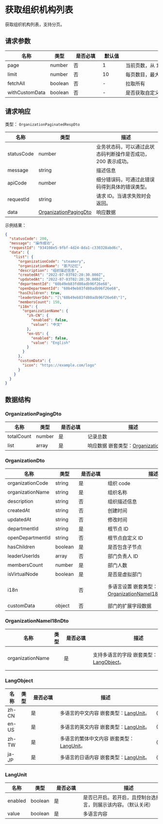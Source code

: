 # 获取组织机构列表

<!--
  警告⚠️：
  不要直接修改该文档，
  https://github.com/Authing/authing-docs-factory
  使用该项目进行生成
-->

<LastUpdated />

获取组织机构列表，支持分页。

## 请求参数

| 名称 | 类型 | <div style="width:80px">是否必填</div> | <div style="width:60px">默认值</div> | <div style="width:300px">描述</div> | <div style="width:200px">示例值</div> |
| ---- | ---- | ---- | ---- | ---- | ---- |
 | page | number  | 否 | 1 | 当前页数，从 1 开始  | `1` |
 | limit | number  | 否 | 10 | 每页数目，最大不能超过 50，默认为 10  | `10` |
 | fetchAll | boolean  | 否 | - | 拉取所有  |  |
 | withCustomData | boolean  | 否 | - | 是否获取自定义数据  | `true` |


<!-- 暂时不显示示例代码 -->
<!-- ## 示例代码
```csharp

using Authing.CSharp.SDK.Models;
using Authing.CSharp.SDK.Services;
using Authing.CSharp.SDK.Utils;
using Authing.CSharp.SDK.UtilsImpl;
using System.Collections.Generic;
using System.Threading;
using System.Threading.Tasks;

namespace Example
{
    class Program
    {
      private static ManagementClientOptions options;
      private static string ACCESS_Key_ID = "AUTHING_USERPOOL_ID";
      private static string ACCESS_KEY_SECRET = "AUTHING_USERPOOL_SECRET";

      static void Main(string[] args)
      {
          MainAsync().GetAwaiter().GetResult();
      }

      private static async Task MainAsync()
      {
          options = new ManagementClientOptions()
          {
              AccessKeyId = ACCESS_Key_ID,
              AccessKeySecret = ACCESS_KEY_SECRET,
          };

          ManagementClient managementClient = new ManagementClient(options);
        
          OrganizationPaginatedRespDto  result = await managementClient.ListOrganizations
          (             
                page: 1, 
                limit: 10, 
                fetchAll: false, 
                withCustomData: true
          );
        }
    }
}

```
 -->


## 请求响应

类型： `OrganizationPaginatedRespDto`

| 名称 | 类型 | 描述 |
| ---- | ---- | ---- |
| statusCode | number | 业务状态码，可以通过此状态码判断操作是否成功，200 表示成功。 |
| message | string | 描述信息 |
| apiCode | number | 细分错误码，可通过此错误码得到具体的错误类型。 |
| requestId | string | 请求 ID。当请求失败时会返回。 |
| data | <a href="#OrganizationPagingDto">OrganizationPagingDto</a> | 响应数据 |



示例结果：

```json
{
  "statusCode": 200,
  "message": "操作成功",
  "requestId": "934108e5-9fbf-4d24-8da1-c330328abd6c",
  "data": {
    "list": {
      "organizationCode": "steamory",
      "organizationName": "蒸汽记忆",
      "description": "组织描述信息",
      "createdAt": "2022-07-03T02:20:30.000Z",
      "updatedAt": "2022-07-03T02:20:30.000Z",
      "departmentId": "60b49eb83fd80adb96f26e68",
      "openDepartmentId": "60b49eb83fd80adb96f26e68",
      "hasChildren": true,
      "leaderUserIds": "[\"60b49eb83fd80adb96f26e68\"]",
      "membersCount": 150,
      "i18n": {
        "organizationName": {
          "zh-CN": {
            "enabled": false,
            "value": "中文"
          },
          "en-US": {
            "enabled": false,
            "value": "English"
          }
        }
      },
      "customData": {
        "icon": "https://example.com/logo"
      }
    }
  }
}
```

## 数据结构


### <a id="OrganizationPagingDto"></a> OrganizationPagingDto

| 名称 | 类型 | <div style="width:80px">是否必填</div> | <div style="width:300px">描述</div> | <div style="width:200px">示例值</div> |
| ---- |  ---- | ---- | ---- | ---- |
| totalCount | number | 是 | 记录总数   |  |
| list | array | 是 | 响应数据 嵌套类型：<a href="#OrganizationDto">OrganizationDto</a>。  |  |


### <a id="OrganizationDto"></a> OrganizationDto

| 名称 | 类型 | <div style="width:80px">是否必填</div> | <div style="width:300px">描述</div> | <div style="width:200px">示例值</div> |
| ---- |  ---- | ---- | ---- | ---- |
| organizationCode | string | 是 | 组织 code   |  `steamory` |
| organizationName | string | 是 | 组织名称   |  `蒸汽记忆` |
| description | string | 否 | 组织描述信息   |  `组织描述信息` |
| createdAt | string | 否 | 创建时间   |  `2022-07-03T02:20:30.000Z` |
| updatedAt | string | 否 | 修改时间   |  `2022-07-03T02:20:30.000Z` |
| departmentId | string | 是 | 根节点 ID   |  `60b49eb83fd80adb96f26e68` |
| openDepartmentId | string | 否 | 根节点自定义 ID   |  `60b49eb83fd80adb96f26e68` |
| hasChildren | boolean | 是 | 是否包含子节点   |  `true` |
| leaderUserIds | array | 否 | 部门负责人 ID   |  `["60b49eb83fd80adb96f26e68"]` |
| membersCount | number | 是 | 部门人数   |  `150` |
| isVirtualNode | boolean | 是 | 是否是虚拟部门   |  |
| i18n |  | 否 | 多语言设置 嵌套类型：<a href="#OrganizationNameI18nDto">OrganizationNameI18nDto</a>。  |  `{"organizationName":{"zh-CN":{"enabled":false,"value":"中文"},"en-US":{"enabled":false,"value":"English"}}}` |
| customData | object | 否 | 部门的扩展字段数据   |  `{"icon":"https://example.com/logo"}` |


### <a id="OrganizationNameI18nDto"></a> OrganizationNameI18nDto

| 名称 | 类型 | <div style="width:80px">是否必填</div> | <div style="width:300px">描述</div> | <div style="width:200px">示例值</div> |
| ---- |  ---- | ---- | ---- | ---- |
| organizationName |  | 是 | 支持多语言的字段 嵌套类型：<a href="#LangObject">LangObject</a>。  |  `{"zh-CN":{"enabled":false,"value":"中文"},"en-US":{"enabled":false,"value":"English"}}` |


### <a id="LangObject"></a> LangObject

| 名称 | 类型 | <div style="width:80px">是否必填</div> | <div style="width:300px">描述</div> | <div style="width:200px">示例值</div> |
| ---- |  ---- | ---- | ---- | ---- |
| zh-CN |  | 是 | 多语言的中文内容 嵌套类型：<a href="#LangUnit">LangUnit</a>。  |  `{"enabled":false,"value":"中文"}` |
| en-US |  | 是 | 多语言的英文内容 嵌套类型：<a href="#LangUnit">LangUnit</a>。  |  `{"enabled":false,"value":"English"}` |
| zh-TW |  | 是 | 多语言的繁体中文内容 嵌套类型：<a href="#LangUnit">LangUnit</a>。  |  `{"enabled":false,"value":"繁體中文"}` |
| ja-JP |  | 是 | 多语言的日语内容 嵌套类型：<a href="#LangUnit">LangUnit</a>。  |  `{"enabled":false,"value":"日本語"}` |


### <a id="LangUnit"></a> LangUnit

| 名称 | 类型 | <div style="width:80px">是否必填</div> | <div style="width:300px">描述</div> | <div style="width:200px">示例值</div> |
| ---- |  ---- | ---- | ---- | ---- |
| enabled | boolean | 是 | 是否已开启。若开启，且控制台选择该语言，则展示该内容。（默认关闭）   |  |
| value | boolean | 是 | 多语言内容   |  |


